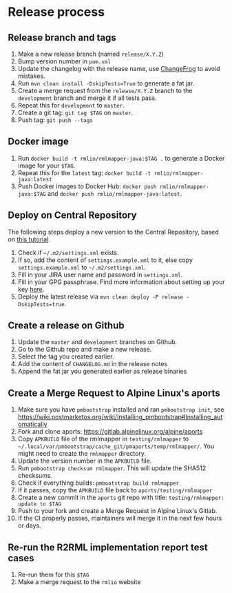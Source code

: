 # Release process

## Release branch and tags

1. Make a new release branch (named `release/X.Y.Z`)
2. Bump version number in `pom.xml`
3. Update the changelog with the release name, use [ChangeFrog](https://github.com/pheyvaer/changefrog) to avoid mistakes.
4. Run `mvn clean install -DskipTests=True` to generate a fat jar.
5. Create a merge request from the `release/X.Y.Z` branch to the `development` branch and merge it if all tests pass.
6. Repeat this for `development` to `master`.
7. Create a git tag: `git tag $TAG` on `master`.
8. Push tag: `git push --tags`

## Docker image

1. Run `docker build -t rmlio/rmlmapper-java:$TAG .` to generate a Docker image for your `$TAG`.
2. Repeat this for the `latest` tag: `docker build -t rmlio/rmlmapper-java:latest`
3. Push Docker images to Docker Hub: `docker push rmlio/rmlmapper-java:$TAG` and `docker push rmlio/rmlmapper-java:latest`.

## Deploy on Central Repository

The following steps deploy a new version to the Central Repository,
based on [this tutorial](https://central.sonatype.org/pages/apache-maven.html).

1. Check if `~/.m2/settings.xml` exists.
2. If so, add the content of `settings.example.xml` to it, else 
copy `settings.example.xml` to `~/.m2/settings.xml`.
3. Fill in your JIRA user name and password in `settings.xml`.
4. Fill in your GPG passphrase. Find more information about setting up your key [here](https://central.sonatype.org/pages/working-with-pgp-signatures.html).
5. Deploy the latest release via `mvn clean deploy -P release -DskipTests=true`.

## Create a release on Github

1. Update the `master` and `development` branches on Github.
2. Go to the Github repo and make a new release.
3. Select the tag you created earlier.
4. Add the content of `CHANGELOG.md` in the release notes
5. Append the fat jar you generated earlier as release binaries

## Create a Merge Request to Alpine Linux's aports

1. Make sure you have `pmbootstrap` installed and ran `pmbootstrap init`, see https://wiki.postmarketos.org/wiki/Installing_pmbootstrap#Installing_automatically
3. Fork and clone aports: https://gitlab.alpinelinux.org/alpine/aports
4. Copy `APKBUILD` file of the rmlmapper in `testing/rmlmapper` to `~/.local/var/pmbootstrap/cache_git/pmaports/temp/rmlmapper/`. You might need to create the `rmlmapper` directory.
5. Update the version number in the `APKBUILD` file.
6. Run `pmbootstrap checksum rmlmapper`. This will update the SHA512 checksums.
7. Check if everything builds: `pmbootstrap build rmlmapper`
8. If it passes, copy the `APKBUILD` file back to `aports/testing/rmlmapper`
9. Create a new commit in the `aports` git repo with title: `testing/rmlmapper: update to $TAG`
10. Push to your fork and create a Merge Request in Alpine Linux's Gitlab.
11. If the CI properly passes, maintainers will merge it in the next few hours or days.

## Re-run the R2RML implementation report test cases

1. Re-run them for this `$TAG`
2. Make a merge request to the `rmlio` website
